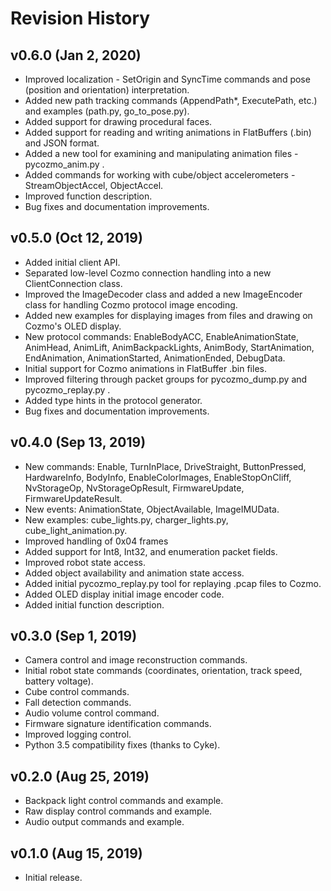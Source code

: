 Revision History
================

v0.6.0 (Jan 2, 2020)
--------------------
- Improved localization - SetOrigin and SyncTime commands and pose (position and orientation) interpretation.
- Added new path tracking commands (AppendPath*, ExecutePath, etc.) and examples (path.py, go_to_pose.py). 
- Added support for drawing procedural faces.
- Added support for reading and writing animations in FlatBuffers (.bin) and JSON format.
- Added a new tool for examining and manipulating animation files - pycozmo_anim.py .
- Added commands for working with cube/object accelerometers - StreamObjectAccel, ObjectAccel.
- Improved function description. 
- Bug fixes and documentation improvements.

v0.5.0 (Oct 12, 2019)
---------------------
- Added initial client API.
- Separated low-level Cozmo connection handling into a new ClientConnection class.
- Improved the ImageDecoder class and added a new ImageEncoder class for handling Cozmo protocol image encoding.
- Added new examples for displaying images from files and drawing on Cozmo's OLED display.
- New protocol commands: EnableBodyACC, EnableAnimationState, AnimHead, AnimLift, AnimBackpackLights, AnimBody,
    StartAnimation, EndAnimation, AnimationStarted, AnimationEnded, DebugData.
- Initial support for Cozmo animations in FlatBuffer .bin files.
- Improved filtering through packet groups for pycozmo_dump.py and pycozmo_replay.py .
- Added type hints in the protocol generator.
- Bug fixes and documentation improvements.

v0.4.0 (Sep 13, 2019)
---------------------
- New commands: Enable, TurnInPlace, DriveStraight, ButtonPressed, HardwareInfo, BodyInfo, EnableColorImages,
    EnableStopOnCliff, NvStorageOp, NvStorageOpResult, FirmwareUpdate, FirmwareUpdateResult.
- New events: AnimationState, ObjectAvailable, ImageIMUData.
- New examples: cube_lights.py, charger_lights.py, cube_light_animation.py.
- Improved handling of 0x04 frames
- Added support for Int8, Int32, and enumeration packet fields.
- Improved robot state access.
- Added object availability and animation state access.
- Added initial pycozmo_replay.py tool for replaying .pcap files to Cozmo.
- Added OLED display initial image encoder code. 
- Added initial function description.

v0.3.0 (Sep 1, 2019)
--------------------
- Camera control and image reconstruction commands.
- Initial robot state commands (coordinates, orientation, track speed, battery voltage).
- Cube control commands.
- Fall detection commands.
- Audio volume control command.
- Firmware signature identification commands.
- Improved logging control.
- Python 3.5 compatibility fixes (thanks to Cyke).

v0.2.0 (Aug 25, 2019)
---------------------
- Backpack light control commands and example.
- Raw display control commands and example.
- Audio output commands and example.

v0.1.0 (Aug 15, 2019)
---------------------
- Initial release.
